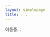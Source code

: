 ```yaml
---
layout: simplepage
title: ...
---
```

<script>
  function defa(){
    location.href="/messengerbag/secret3";
  }
</script>
<body onload="defa()">
<p>
이동중...
</p>
</body>